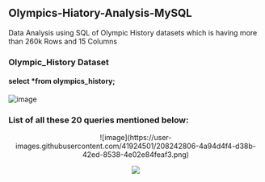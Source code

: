 ## Olympics-Hiatory-Analysis-MySQL
Data Analysis using SQL of Olympic History datasets which is having  more than 260k Rows  and 15 Columns 

### Olympic_History Dataset
#### select *from olympics_history;
![image](https://user-images.githubusercontent.com/41924501/208185635-d576d331-94f1-45cb-8b9a-c1eab74921e8.png)

### List of all these 20 queries mentioned below:
<p align="center">
![image](https://user-images.githubusercontent.com/41924501/208242806-4a94d4f4-d38b-42ed-8538-4e02e84feaf3.png)

</p>

<p align="center">
  <img src="[http://some_place.com/image.png](https://user-images.githubusercontent.com/41924501/208242806-4a94d4f4-d38b-42ed-8538-4e02e84feaf3.png)" />
</p>
